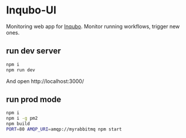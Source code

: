 # Inqubo-UI

Monitoring web app for [Inqubo](https://github.com/domasx2/inqubo). Monitor running workflows, trigger new ones.

## run dev server
```bash
npm i
npm run dev
```

And open http://localhost:3000/

## run prod mode

```bash
npm i
npm i -g pm2
npm build
PORT=80 AMQP_URI=amqp://myrabbitmq npm start
```
